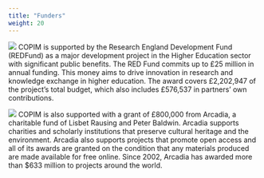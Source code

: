 ```yaml
---
title: "Funders"
weight: 20
---
```

![](/images/UKRI_RE-Logo_Horiz-RGB.png)
COPIM is supported by the Research England Development Fund (REDFund) as a major development project in the Higher Education sector with significant public benefits. The RED Fund commits up to £25 million in annual funding. This money aims to drive innovation in research and knowledge exchange in higher education. The award covers £2,202,947 of the project’s total budget, which also includes £576,537 in partners’ own contributions.

![](/images/NEW_Arcadia_Logo_yellow.png)
COPIM is also supported with a grant of £800,000 from Arcadia, a charitable fund of Lisbet Rausing and Peter Baldwin. Arcadia supports charities and scholarly institutions that preserve cultural heritage and the environment. Arcadia also supports projects that promote open access and all of its awards are granted on the condition that any materials produced are made available for free online. Since 2002, Arcadia has awarded more than $633 million to projects around the world.


